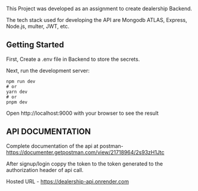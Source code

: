 This Project was developed as an assignment to create dealership Backend.

The tech stack used for developing the API are Mongodb ATLAS, Express, Node.js, multer, JWT, etc.

## Getting Started

First, Create a .env file in Backend to store the secrets.

Next, run the development server:

```
npm run dev
# or
yarn dev
# or
pnpm dev
```

Open http://localhost:9000 with your browser to see the result

## API DOCUMENTATION
Complete documentation of the api at postman- https://documenter.getpostman.com/view/21718964/2s93zH1Jtc

After signup/login coppy the token to the token generated to the authorization header of api call.

Hosted URL - https://dealership-api.onrender.com
